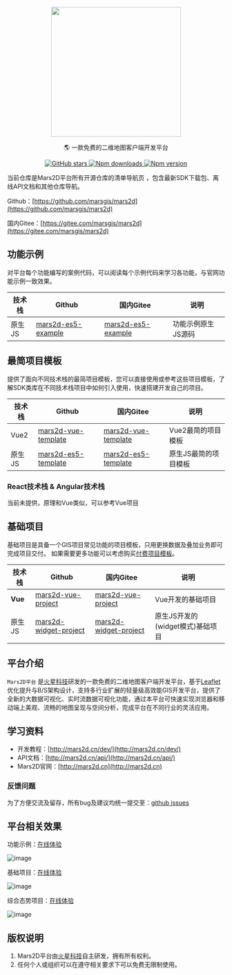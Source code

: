  
<p align="center">
<img src="http://mars2d.cn/logo.png" width="300px" />
</p>

<p align="center">🌎 一款免费的二维地图客户端开发平台</p>

<p align="center">
<a target="_black" href="https://github.com/marsgis/mars2d">
<img alt="GitHub stars" src="https://img.shields.io/github/stars/marsgis/mars2d?style=flat&logo=github">
</a>
<a target="_black" href="https://www.npmjs.com/package/mars2d">
<img alt="Npm downloads" src="https://img.shields.io/npm/dt/mars2d?style=flat&logo=npm">
</a>
<a target="_black" href="https://www.npmjs.com/package/mars2d">
<img alt="Npm version" src="https://img.shields.io/npm/v/mars2d.svg?style=flat&logo=npm&label=version"/>
</a>
</p>



 
 当前仓库是Mars2D平台所有开源仓库的清单导航页 ，包含最新SDK下载包、离线API文档和其他仓库导航。


Github：[https://github.com/marsgis/mars2d](https://github.com/marsgis/mars2d)

国内Gitee：[https://gitee.com/marsgis/mars2d](https://gitee.com/marsgis/mars2d)  

 
 
 ## 功能示例
 对平台每个功能编写的案例代码，可以阅读每个示例代码来学习各功能，与官网功能示例一致效果。

| 技术栈 | Github | 国内Gitee  |   说明  | 
| ----|----  | ----| ----  |
|原生JS |[mars2d-es5-example](https://github.com/marsgis/mars2d-es5-example) |[mars2d-es5-example](https://gitee.com/marsgis/mars2d-es5-example)  | 功能示例原生JS源码 |  


##  最简项目模板
 提供了面向不同技术栈的最简项目模板，您可以直接使用或参考这些项目模板，了解SDK类库在不同技术栈项目中如何引入使用，快速搭建开发自己的项目。 


| 技术栈 | Github | 国内Gitee  |   说明  | 
|  ----|----  | ----| ----  |
|Vue2| [mars2d-vue-template](https://github.com/marsgis/mars2d-vue-template) |[mars2d-vue-template](https://gitee.com/marsgis/mars2d-vue-template)  | Vue2最简的项目模板  |  
|原生JS | [mars2d-es5-template](https://github.com/marsgis/mars2d-es5-template) |[mars2d-es5-template](https://gitee.com/marsgis/mars2d-es5-template)  | 原生JS最简的项目模板  |  


### React技术栈 & Angular技术栈
 当前未提供，原理和Vue类似，可以参考Vue项目


## 基础项目
基础项目是具备一个GIS项目常见功能的项目模板，只用更换数据及叠加业务即可完成项目交付。
如果需要更多功能可以考虑购买[付费项目模板](http://mars2d.cn/template)。

|技术栈 | Github | 国内Gitee  |   说明  | 
|----|----  | ----| ----  |
|**Vue** | [mars2d-vue-project](https://github.com/marsgis/mars2d-vue-project) |[mars2d-vue-project](https://gitee.com/marsgis/mars2d-vue-project)  | Vue开发的基础项目  | 
|原生JS | [mars2d-widget-project](https://github.com/marsgis/mars2d-widget-project) |[mars2d-widget-project](https://gitee.com/marsgis/mars2d-widget-project)  | 原生JS开发的(widget模式)基础项目 |   


  


 
## 平台介绍
 
   `Mars2D平台` 是[火星科技](http://marsgis.cn/)研发的一款免费的二维地图客户端开发平台，基于[Leaflet](http://leafletjs.com/)优化提升与B/S架构设计，支持多行业扩展的轻量级高效能GIS开发平台，提供了全新的大数据可视化、实时流数据可视化功能，通过本平台可快速实现浏览器和移动端上美观、流畅的地图呈现与空间分析，完成平台在不同行业的灵活应用。
   

## 学习资料

- 开发教程：[http://mars2d.cn/dev/](http://mars2d.cn/dev/)  
- API文档：[http://mars2d.cn/api/](http://mars2d.cn/api/)  
- Mars2D官网：[http://mars2d.cn](http://mars2d.cn)  


### 反馈问题
 为了方便交流及留存，所有bug及建议均统一提交至：[github issues](https://github.com/marsgis/mars2d/issues)  
 
 

## 平台相关效果  
 功能示例：[在线体验](http://mars2d.cn/example)

 ![image](http://mars2d.cn/img/example.jpg)
 
 基础项目：[在线体验](http://mars2d.cn/project/jcxm/index.html)

 ![image](http://mars2d.cn/img/jcxm.jpg)

 综合态势项目：[在线体验](http://mars2d.cn/project/zhts/index.html)

 ![image](http://mars2d.cn/img/zhts.jpg)



## 版权说明
1. Mars2D平台由[火星科技](http://marsgis.cn/)自主研发，拥有所有权利。
2. 任何个人或组织可以在遵守相关要求下可以免费无限制使用。


